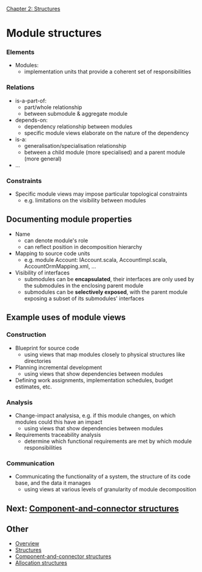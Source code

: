[Chapter 2: Structures](README.md)

# Module structures

### Elements

- Modules:
  - implementation units that provide a coherent set of responsibilities

### Relations

- is-a-part-of:
  - part/whole relationship
  - between submodule & aggregate module
- depends-on:
  - dependency relationship between modules
  - specific module views elaborate on the nature of the dependency
- is-a:
  - generalisation/specialisation relationship
  - between a child module (more specialised) and a parent module (more general)
- ...

### Constraints

- Specific module views may impose particular topological constraints
  - e.g. limitations on the visibility between modules

## Documenting module properties

- Name
  - can denote module's role
  - can reflect position in decomposition hierarchy
- Mapping to source code units
  - e.g. module Account: IAccount.scala, AccountImpl.scala, AccountOrmMapping.xml, ...
- Visibility of interfaces
  - submodules can be **encapsulated**, their interfaces are only used by the submodules in the enclosing parent module
  - submodules can be **selectively exposed**, with the parent module exposing a subset of its submodules' interfaces

## Example uses of module views

### Construction

- Blueprint for source code
  - using views that map modules closely to physical structures like directories
- Planning incremental development
  - using views that show dependencies between modules
- Defining work assignments, implementation schedules, budget estimates, etc.

### Analysis

- Change-impact analysisa, e.g. if this module changes, on which modules could this have an impact
  - using views that show dependencies between modules
- Requirements traceability analysis
  - determine which functional requirements are met by which module responsibilities

### Communication

- Communicating the functionality of a system, the structure of its code base, and the data it manages
  - using views at various levels of granularity of module decomposition

## Next: [Component-and-connector structures][c&c.md]

## Other

- [Overview][ch2.md]
- [Structures][stc.md]
- [Component-and-connector structures][c&c.md]
- [Allocation structures][all.md]

[ch2.md]: ../README.md
[stc.md]: ./README.md
[c&c.md]: ./C&C.md
[all.md]: ./Allocation.md
